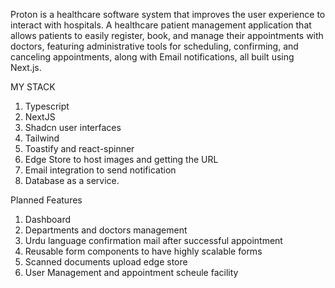 Proton is a healthcare software system that improves the user experience to interact with hospitals. A healthcare patient management application that allows patients to easily register, book, and manage their appointments with doctors, featuring administrative tools for scheduling, confirming, and canceling appointments, along with Email notifications, all built using Next.js.

MY STACK

1. Typescript
2. NextJS
3. Shadcn user interfaces
4. Tailwind
5. Toastify and react-spinner
6. Edge Store to host images and getting the URL
7. Email integration to send notification
8. Database as a service.


Planned Features

1. Dashboard 
2. Departments and doctors management 
4. Urdu language confirmation mail after successful appointment 
5. Reusable form components to have highly scalable forms
6. Scanned documents upload edge store
7. User Management and appointment scheule facility 

